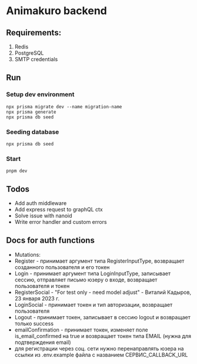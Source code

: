 # Animakuro backend 

## Requirements:
1.	Redis
2.	PostgreSQL
3.	SMTP credentials

## Run

### Setup dev environment
```shell
npx prisma migrate dev --name migration-name
npx prisma generate
npx prisma db seed
```

### Seeding database
```shell
npx prisma db seed
```

### Start 
```shell
pnpm dev
```

## Todos
- Add auth middleware
- Add express request to graphQL ctx
- Solve issue with nanoid
- Write error handler and custom errors

## Docs for auth functions
- Mutations:
- Register - принимает аргумент типа RegisterInputType, возвращает созданного пользователя и его токен
- Login - принимает аргумент типа LoginInputType, записывает сессию, отправляет письмо юзеру о входе, возвращает пользователя и токен
- RegisterSocial - "For test only - need model adjust" - Виталий Кадыров, 23 января 2023 г.
- LoginSocial - принимает токен и тип авторизации, возвращает пользователя
- Logout - принимает токен, записывает в сессию logout и возвращает только success
- emailConfirmation - принимает токен, изменяет поле is_email_confirmed на true и возвращает токен типа EMAIL (нужна для подтверждения email)
- для регистрации через соц. сети нужно перенаправлять юзера на ссылки из .env.example файла с названием СЕРВИС_CALLBACK_URL